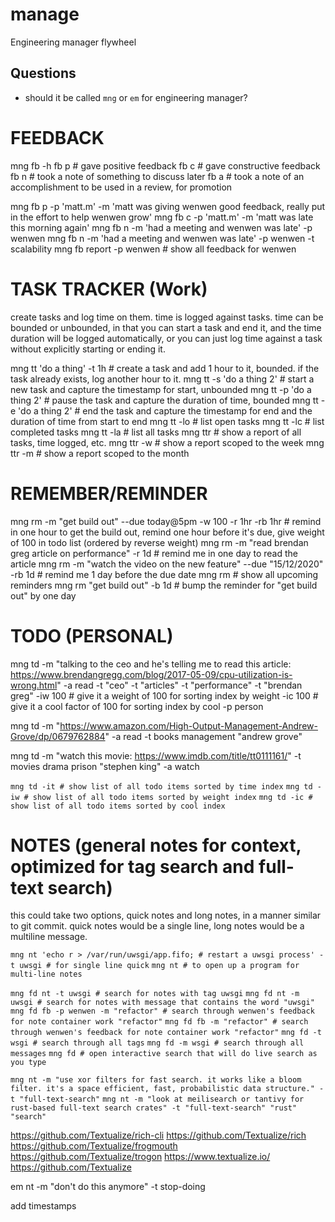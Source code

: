 # manage
Engineering manager flywheel

## Questions
- should it be called `mng` or `em` for engineering manager?

# FEEDBACK
mng fb -h
    fb p # gave positive feedback
    fb c # gave constructive feedback
    fb n # took a note of something to discuss later
    fb a # took a note of an accomplishment to be used in a review, for promotion

mng fb p -p 'matt.m' -m 'matt was giving wenwen good feedback, really put in the effort to help wenwen grow'
mng fb c -p 'matt.m' -m 'matt was late this morning again'
mng fb n -m 'had a meeting and wenwen was late' -p wenwen
mng fb n -m 'had a meeting and wenwen was late' -p wenwen -t scalability
mng fb report -p wenwen # show all feedback for wenwen

# TASK TRACKER (Work)

create tasks and log time on them. time is logged against tasks. time can be bounded or unbounded,
in that you can start a task and end it, and the time duration will be logged automatically, or you 
can just log time against a task without explicitly starting or ending it.

mng tt 'do a thing' -t 1h # create a task and add 1 hour to it, bounded. if the task already exists, log another hour to it.
mng tt -s 'do a thing 2' # start a new task and capture the timestamp for start, unbounded
mng tt -p 'do a thing 2' # pause the task and capture the duration of time, bounded
mng tt -e 'do a thing 2' # end the task and capture the timestamp for end and the duration of time from start to end
mng tt -lo # list open tasks
mng tt -lc # list completed tasks
mng tt -la # list all tasks
mng ttr # show a report of all tasks, time logged, etc.
mng ttr -w # show a report scoped to the week
mng ttr -m # show a report scoped to the month

# REMEMBER/REMINDER
mng rm -m "get build out" --due today@5pm -w 100 -r 1hr -rb 1hr # remind in one hour to get the build out, remind one hour before it's due, give weight of 100 in todo list (ordered by reverse weight)
mng rm -m "read brendan greg article on performance" -r 1d # remind me in one day to read the article
mng rm -m "watch the video on the new feature" --due "15/12/2020" -rb 1d # remind me 1 day before the due date
mng rm # show all upcoming reminders
mng rm "get build out" -b 1d # bump the reminder for "get build out" by one day

# TODO (PERSONAL)
mng td 
    -m "talking to the ceo and he's telling me to read this article: https://www.brendangregg.com/blog/2017-05-09/cpu-utilization-is-wrong.html"
    -a read
    -t "ceo" -t "articles" -t "performance" -t "brendan greg"
    -iw 100 # give it a weight of 100 for sorting index by weight
    -ic 100 # give it a cool factor of 100 for sorting index by cool
    -p person

mng td 
    -m "https://www.amazon.com/High-Output-Management-Andrew-Grove/dp/0679762884"
    -a read
    -t books management "andrew grove"

mng td 
    -m "watch this movie: https://www.imdb.com/title/tt0111161/"
    -t movies drama prison "stephen king"
    -a watch

`mng td -it # show list of all todo items sorted by time index`
`mng td -iw # show list of all todo items sorted by weight index`
`mng td -ic # show list of all todo items sorted by cool index`

# NOTES (general notes for context, optimized for tag search and full-text search)

this could take two options, quick notes and long notes, in a manner similar to git commit. 
quick notes would be a single line, long notes would be a multiline message.

`mng nt 'echo r > /var/run/uwsgi/app.fifo; # restart a uwsgi process' -t uwsgi # for single line quick`
`mng nt # to open up a program for multi-line notes`

`mng fd nt -t uwsgi # search for notes with tag uwsgi`
`mng fd nt -m uwsgi # search for notes with message that contains the word "uwsgi"`
`mng fd fb -p wenwen -m "refactor" # search through wenwen's feedback for note container work "refactor"`
`mng fd fb -m "refactor" # search through wenwen's feedback for note container work "refactor"`
`mng fd -t wsgi # search through all tags`
`mng fd -m wsgi # search through all messages`
`mng fd # open interactive search that will do live search as you type` 


`mng nt -m "use xor filters for fast search. it works like a bloom filter. it's a space efficient, fast, probabilistic data structure." -t "full-text-search"`
`mng nt -m "look at meilisearch or tantivy for rust-based full-text search crates" -t "full-text-search" "rust" "search"`

https://github.com/Textualize/rich-cli
https://github.com/Textualize/rich
https://github.com/Textualize/frogmouth
https://github.com/Textualize/trogon
https://www.textualize.io/
https://github.com/Textualize



em nt -m "don't do this anymore" -t stop-doing

add timestamps